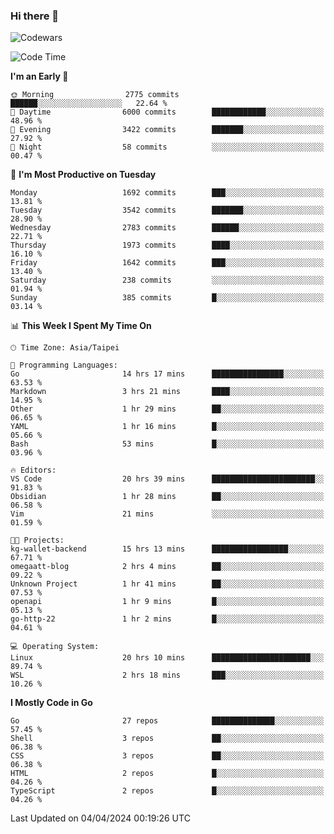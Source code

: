 ### Hi there 👋

![Codewars](https://www.codewars.com/users/omegaatt36/badges/small)

<!--START_SECTION:waka-->
![Code Time](http://img.shields.io/badge/Code%20Time-2%2C301%20hrs%2048%20mins-blue)

**I'm an Early 🐤** 

```text
🌞 Morning                2775 commits        ██████░░░░░░░░░░░░░░░░░░░   22.64 % 
🌆 Daytime                6000 commits        ████████████░░░░░░░░░░░░░   48.96 % 
🌃 Evening                3422 commits        ███████░░░░░░░░░░░░░░░░░░   27.92 % 
🌙 Night                  58 commits          ░░░░░░░░░░░░░░░░░░░░░░░░░   00.47 % 
```
📅 **I'm Most Productive on Tuesday** 

```text
Monday                   1692 commits        ███░░░░░░░░░░░░░░░░░░░░░░   13.81 % 
Tuesday                  3542 commits        ███████░░░░░░░░░░░░░░░░░░   28.90 % 
Wednesday                2783 commits        ██████░░░░░░░░░░░░░░░░░░░   22.71 % 
Thursday                 1973 commits        ████░░░░░░░░░░░░░░░░░░░░░   16.10 % 
Friday                   1642 commits        ███░░░░░░░░░░░░░░░░░░░░░░   13.40 % 
Saturday                 238 commits         ░░░░░░░░░░░░░░░░░░░░░░░░░   01.94 % 
Sunday                   385 commits         █░░░░░░░░░░░░░░░░░░░░░░░░   03.14 % 
```


📊 **This Week I Spent My Time On** 

```text
🕑︎ Time Zone: Asia/Taipei

💬 Programming Languages: 
Go                       14 hrs 17 mins      ████████████████░░░░░░░░░   63.53 % 
Markdown                 3 hrs 21 mins       ████░░░░░░░░░░░░░░░░░░░░░   14.95 % 
Other                    1 hr 29 mins        ██░░░░░░░░░░░░░░░░░░░░░░░   06.65 % 
YAML                     1 hr 16 mins        █░░░░░░░░░░░░░░░░░░░░░░░░   05.66 % 
Bash                     53 mins             █░░░░░░░░░░░░░░░░░░░░░░░░   03.96 % 

🔥 Editors: 
VS Code                  20 hrs 39 mins      ███████████████████████░░   91.83 % 
Obsidian                 1 hr 28 mins        ██░░░░░░░░░░░░░░░░░░░░░░░   06.58 % 
Vim                      21 mins             ░░░░░░░░░░░░░░░░░░░░░░░░░   01.59 % 

🐱‍💻 Projects: 
kg-wallet-backend        15 hrs 13 mins      █████████████████░░░░░░░░   67.71 % 
omegaatt-blog            2 hrs 4 mins        ██░░░░░░░░░░░░░░░░░░░░░░░   09.22 % 
Unknown Project          1 hr 41 mins        ██░░░░░░░░░░░░░░░░░░░░░░░   07.53 % 
openapi                  1 hr 9 mins         █░░░░░░░░░░░░░░░░░░░░░░░░   05.13 % 
go-http-22               1 hr 2 mins         █░░░░░░░░░░░░░░░░░░░░░░░░   04.61 % 

💻 Operating System: 
Linux                    20 hrs 10 mins      ██████████████████████░░░   89.74 % 
WSL                      2 hrs 18 mins       ███░░░░░░░░░░░░░░░░░░░░░░   10.26 % 
```

**I Mostly Code in Go** 

```text
Go                       27 repos            ██████████████░░░░░░░░░░░   57.45 % 
Shell                    3 repos             ██░░░░░░░░░░░░░░░░░░░░░░░   06.38 % 
CSS                      3 repos             ██░░░░░░░░░░░░░░░░░░░░░░░   06.38 % 
HTML                     2 repos             █░░░░░░░░░░░░░░░░░░░░░░░░   04.26 % 
TypeScript               2 repos             █░░░░░░░░░░░░░░░░░░░░░░░░   04.26 % 
```




 Last Updated on 04/04/2024 00:19:26 UTC
<!--END_SECTION:waka-->

<!--
**omegaatt36/omegaatt36** is a ✨ _special_ ✨ repository because its `README.md` (this file) appears on your GitHub profile.

Here are some ideas to get you started:

- 🔭 I’m currently working on ...
- 🌱 I’m currently learning ...
- 👯 I’m looking to collaborate on ...
- 🤔 I’m looking for help with ...
- 💬 Ask me about ...
- 📫 How to reach me: ...
- 😄 Pronouns: ...
- ⚡ Fun fact: ...
-->
